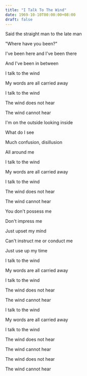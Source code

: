 ```yaml
---
title: "I Talk To The Wind"
date: 1969-10-10T00:00:00+08:00
draft: false
---
```

Said the straight man to the late man

"Where have you been?"

I've been here and I've been there

And I've been in between


I talk to the wind

My words are all carried away

I talk to the wind

The wind does not hear

The wind cannot hear


I'm on the outside looking inside

What do I see

Much confusion, disillusion

All around me


I talk to the wind

My words are all carried away

I talk to the wind

The wind does not hear

The wind cannot hear


You don't possess me

Don't impress me

Just upset my mind

Can't instruct me or conduct me

Just use up my time


I talk to the wind

My words are all carried away

I talk to the wind

The wind does not hear

The wind cannot hear


I talk to the wind

My words are all carried away

I talk to the wind

The wind does not hear

The wind cannot hear


The wind does not hear

The wind cannot hear